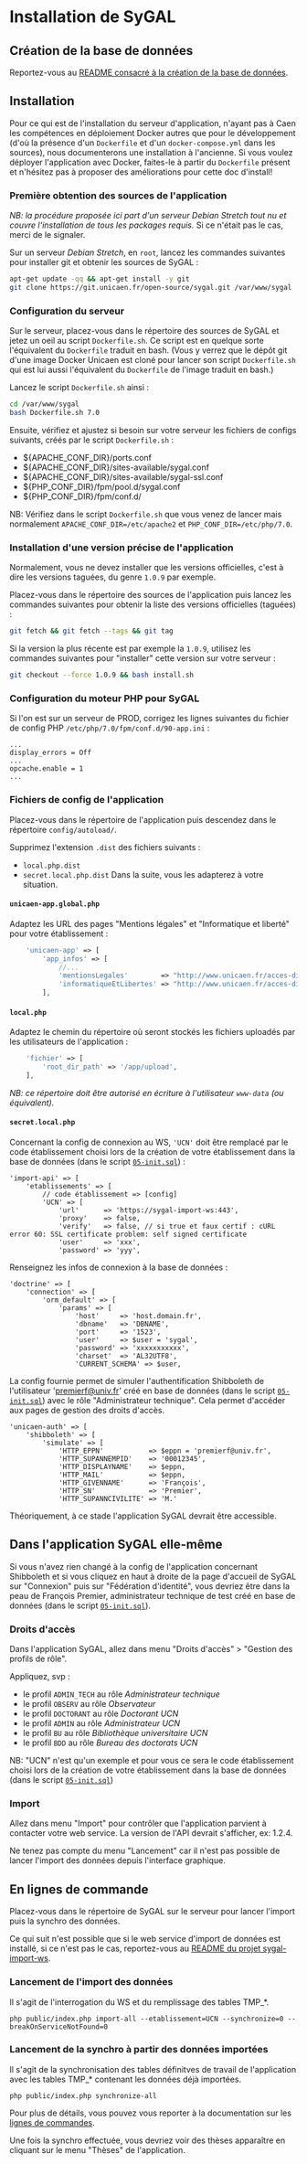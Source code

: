 # Installation de SyGAL



## Création de la base de données

Reportez-vous au [README consacré à la création de la base de données](doc/database/README.md).



## Installation 

Pour ce qui est de l'installation du serveur d'application, n'ayant pas à Caen les compétences 
en déploiement Docker autres que pour le développement (d'où la présence d'un `Dockerfile` et d'un `docker-compose.yml`
dans les sources), nous documenterons une installation à l'ancienne.
Si vous voulez déployer l'application avec Docker, faites-le à partir du `Dockerfile` présent et n'hésitez pas à 
proposer des améliorations pour cette doc d'install!

### Première obtention des sources de l'application

*NB: la procédure proposée ici part d'un serveur *Debian Stretch* tout nu et couvre l'installation de tous les packages 
requis.* Si ce n'était pas le cas, merci de le signaler.

Sur un serveur *Debian Stretch*, en `root`, lancez les commandes suivantes pour installer git et obtenir les sources de 
SyGAL :
```bash
apt-get update -qq && apt-get install -y git
git clone https://git.unicaen.fr/open-source/sygal.git /var/www/sygal
```

### Configuration du serveur

Sur le serveur, placez-vous dans le répertoire des sources de SyGAL et jetez un oeil au script `Dockerfile.sh`.
Ce script est en quelque sorte l'équivalent du `Dockerfile` traduit en bash. 
(Vous y verrez que le dépôt git d'une image Docker Unicaen est cloné pour lancer 
son script `Dockerfile.sh` qui est lui aussi l'équivalent du `Dockerfile` de l'image 
traduit en bash.)

Lancez le script `Dockerfile.sh` ainsi :
```bash
cd /var/www/sygal
bash Dockerfile.sh 7.0
```

Ensuite, vérifiez et ajustez si besoin sur votre serveur les fichiers de configs suivants,
créés par le script `Dockerfile.sh` :
- ${APACHE_CONF_DIR}/ports.conf
- ${APACHE_CONF_DIR}/sites-available/sygal.conf
- ${APACHE_CONF_DIR}/sites-available/sygal-ssl.conf  
- ${PHP_CONF_DIR}/fpm/pool.d/sygal.conf
- ${PHP_CONF_DIR}/fpm/conf.d/

NB: Vérifiez dans le script `Dockerfile.sh` que vous venez de lancer mais normalement 
`APACHE_CONF_DIR=/etc/apache2` et `PHP_CONF_DIR=/etc/php/7.0`.

### Installation d'une version précise de l'application

Normalement, vous ne devez installer que les versions officielles, c'est à dire les versions taguées, du genre `1.0.9`
par exemple.

Placez-vous dans le répertoire des sources de l'application puis lancez les commandes suivantes pour obtenir la liste des
versions officielles (taguées) :
```bash
git fetch && git fetch --tags && git tag
```

Si la version la plus récente est par exemple la `1.0.9`, utilisez les commandes suivantes pour "installer" cette version 
sur votre serveur :
```bash
git checkout --force 1.0.9 && bash install.sh
```

### Configuration du moteur PHP pour SyGAL

Si l'on est sur un serveur de PROD, corrigez les lignes suivantes du fichier de config PHP 
`/etc/php/7.0/fpm/conf.d/90-app.ini` :

    ...
    display_errors = Off
    ...
    opcache.enable = 1
    ...

### Fichiers de config de l'application

Placez-vous dans le répertoire de l'application puis descendez dans le répertoire `config/autoload/`.

Supprimez l'extension `.dist` des fichiers suivants :
- `local.php.dist`
- `secret.local.php.dist`
Dans la suite, vous les adapterez à votre situation.

#### `unicaen-app.global.php`

Adaptez les URL des pages "Mentions légales" et "Informatique et liberté" pour votre établissement :

```php
    'unicaen-app' => [
        'app_infos' => [
            //...
            'mentionsLegales'        => "http://www.unicaen.fr/acces-direct/mentions-legales/",
            'informatiqueEtLibertes' => "http://www.unicaen.fr/acces-direct/informatique-et-libertes/",
        ], 
```

#### `local.php`

Adaptez le chemin du répertoire où seront stockés les fichiers uploadés par les utilisateurs de l'application :

```php
    'fichier' => [
        'root_dir_path' => '/app/upload',
    ],
```
*NB: ce répertoire doit être autorisé en écriture à l'utilisateur `www-data` (ou équivalent).*
    
#### `secret.local.php`

Concernant la config de connexion au WS, `'UCN'` doit être remplacé par le code établissement choisi lors
de la création de votre établissement dans la base de données (dans le script [`05-init.sql`](04-init.sql)) :

    'import-api' => [
        'etablissements' => [
            // code établissement => [config]
            'UCN' => [
                'url'      => 'https://sygal-import-ws:443',
                'proxy'    => false,
                'verify'   => false, // si true et faux certif : cURL error 60: SSL certificate problem: self signed certificate
                'user'     => 'xxx',
                'password' => 'yyy',

Renseignez les infos de connexion à la base de données :

    'doctrine' => [
        'connection' => [
            'orm_default' => [
                'params' => [
                    'host'     => 'host.domain.fr',
                    'dbname'   => 'DBNAME',
                    'port'     => '1523',
                    'user'     => $user = 'sygal',
                    'password' => 'xxxxxxxxxxx',
                    'charset'  => 'AL32UTF8',
                    'CURRENT_SCHEMA' => $user,

La config fournie permet de simuler l'authentification Shibboleth de l'utilisateur 'premierf@univ.fr' 
créé en base de données (dans le script [`05-init.sql`](04-init.sql)) avec le rôle "Administrateur technique".
Cela permet d'accéder aux pages de gestion des droits d'accès.

    'unicaen-auth' => [
        'shibboleth' => [
            'simulate' => [
                'HTTP_EPPN'           => $eppn = 'premierf@univ.fr',
                'HTTP_SUPANNEMPID'    => '00012345',
                'HTTP_DISPLAYNAME'    => $eppn,
                'HTTP_MAIL'           => $eppn,
                'HTTP_GIVENNAME'      => 'François',
                'HTTP_SN'             => 'Premier',
                'HTTP_SUPANNCIVILITE' => 'M.'

Théoriquement, à ce stade l'application SyGAL devrait être accessible.


## Dans l'application SyGAL elle-même

Si vous n'avez rien changé à la config de l'application concernant Shibboleth et si vous cliquez en haut à droite de
la page d'accueil de SyGAL sur "Connexion" puis sur "Fédération d'identité", vous devriez être dans la peau de 
François Premier, administrateur technique de test créé en base de données (dans le script [`05-init.sql`](04-init.sql)).

### Droits d'accès

Dans l'application SyGAL, allez dans menu "Droits d'accès" > "Gestion des profils de rôle".

Appliquez, svp : 
- le profil `ADMIN_TECH` au rôle *Administrateur technique*
- le profil `OBSERV` au rôle *Observateur*
- le profil `DOCTORANT` au rôle *Doctorant UCN*
- le profil `ADMIN` au rôle *Administrateur UCN*
- le profil `BU` au rôle *Bibliothèque universitaire UCN*
- le profil `BDD` au rôle *Bureau des doctorats UCN*

NB: "UCN" n'est qu'un exemple et pour vous ce sera le code établissement choisi lors
de la création de votre établissement dans la base de données (dans le script [`05-init.sql`](04-init.sql)) 

### Import

Allez dans menu "Import" pour contrôler que l'application parvient à contacter votre web service. 
La version de l'API devrait s'afficher, ex: 1.2.4.

Ne tenez pas compte du menu "Lancement" car il n'est pas possible de lancer l'import des données
depuis l'interface graphique.



## En lignes de commande 

Placez-vous dans le répertoire de SyGAL sur le serveur pour lancer l'import puis la synchro des données.

Ce qui suit n'est possible que si le web service d'import de données est installé, si ce n'est pas le cas,
reportez-vous au [README du projet sygal-import-ws](https://github.com/EsupPortail/sygal-import-ws).

### Lancement de l'import des données

Il s'agit de l'interrogation du WS et du remplissage des tables TMP_*.

    php public/index.php import-all --etablissement=UCN --synchronize=0 --breakOnServiceNotFound=0

### Lancement de la synchro à partir des données importées 

Il s'agit de la synchronisation des tables définitves de travail de l'application avec les tables TMP_* 
contenant les données déjà importées.

    php public/index.php synchronize-all

Pour plus de détails, vous pouvez vous reporter à la documentation sur les [lignes de commandes](doc/cli.md).

Une fois la synchro effectuée, vous devriez voir des thèses apparaître en cliquant sur le menu "Thèses" de 
l'application.
